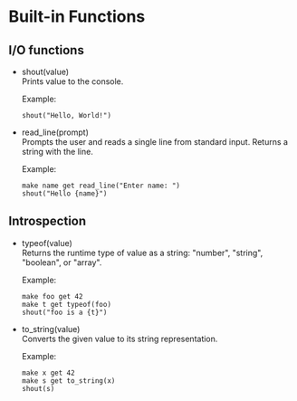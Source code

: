 # Built-in Functions

## I/O functions

- shout(value)  
   Prints value to the console.

  Example:

  ```naijascript
  shout("Hello, World!")
  ```

- read_line(prompt)  
   Prompts the user and reads a single line from standard input. Returns a string with the line.

  Example:

  ```naijascript
  make name get read_line("Enter name: ")
  shout("Hello {name}")
  ```

## Introspection

- typeof(value)  
   Returns the runtime type of value as a string: "number", "string", "boolean", or "array".

  Example:

  ```naijascript
  make foo get 42
  make t get typeof(foo)
  shout("foo is a {t}")
  ```

- to_string(value)  
   Converts the given value to its string representation.

  Example:

  ```naijascript
  make x get 42
  make s get to_string(x)
  shout(s)
  ```
